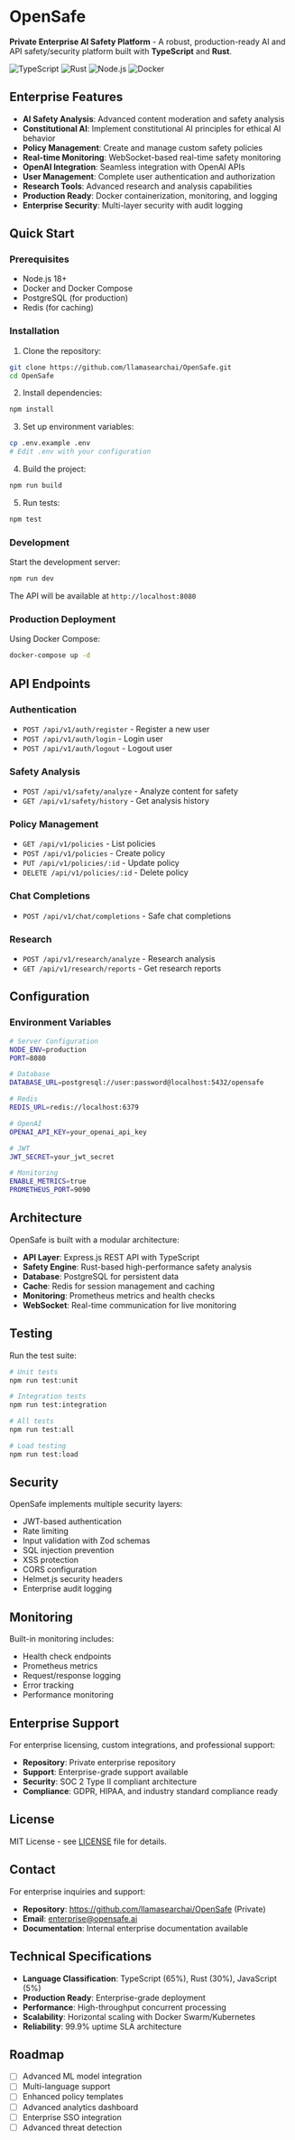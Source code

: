 # OpenSafe

**Private Enterprise AI Safety Platform** - A robust, production-ready AI and API safety/security platform built with **TypeScript** and **Rust**.

![TypeScript](https://img.shields.io/badge/TypeScript-007ACC?style=for-the-badge&logo=typescript&logoColor=white)
![Rust](https://img.shields.io/badge/Rust-000000?style=for-the-badge&logo=rust&logoColor=white)
![Node.js](https://img.shields.io/badge/Node.js-43853D?style=for-the-badge&logo=node.js&logoColor=white)
![Docker](https://img.shields.io/badge/Docker-2496ED?style=for-the-badge&logo=docker&logoColor=white)

## Enterprise Features

- **AI Safety Analysis**: Advanced content moderation and safety analysis
- **Constitutional AI**: Implement constitutional AI principles for ethical AI behavior
- **Policy Management**: Create and manage custom safety policies
- **Real-time Monitoring**: WebSocket-based real-time safety monitoring
- **OpenAI Integration**: Seamless integration with OpenAI APIs
- **User Management**: Complete user authentication and authorization
- **Research Tools**: Advanced research and analysis capabilities
- **Production Ready**: Docker containerization, monitoring, and logging
- **Enterprise Security**: Multi-layer security with audit logging

## Quick Start

### Prerequisites

- Node.js 18+
- Docker and Docker Compose
- PostgreSQL (for production)
- Redis (for caching)

### Installation

1. Clone the repository:
```bash
git clone https://github.com/llamasearchai/OpenSafe.git
cd OpenSafe
```

2. Install dependencies:
```bash
npm install
```

3. Set up environment variables:
```bash
cp .env.example .env
# Edit .env with your configuration
```

4. Build the project:
```bash
npm run build
```

5. Run tests:
```bash
npm test
```

### Development

Start the development server:
```bash
npm run dev
```

The API will be available at `http://localhost:8080`

### Production Deployment

Using Docker Compose:
```bash
docker-compose up -d
```

## API Endpoints

### Authentication
- `POST /api/v1/auth/register` - Register a new user
- `POST /api/v1/auth/login` - Login user
- `POST /api/v1/auth/logout` - Logout user

### Safety Analysis
- `POST /api/v1/safety/analyze` - Analyze content for safety
- `GET /api/v1/safety/history` - Get analysis history

### Policy Management
- `GET /api/v1/policies` - List policies
- `POST /api/v1/policies` - Create policy
- `PUT /api/v1/policies/:id` - Update policy
- `DELETE /api/v1/policies/:id` - Delete policy

### Chat Completions
- `POST /api/v1/chat/completions` - Safe chat completions

### Research
- `POST /api/v1/research/analyze` - Research analysis
- `GET /api/v1/research/reports` - Get research reports

## Configuration

### Environment Variables

```bash
# Server Configuration
NODE_ENV=production
PORT=8080

# Database
DATABASE_URL=postgresql://user:password@localhost:5432/opensafe

# Redis
REDIS_URL=redis://localhost:6379

# OpenAI
OPENAI_API_KEY=your_openai_api_key

# JWT
JWT_SECRET=your_jwt_secret

# Monitoring
ENABLE_METRICS=true
PROMETHEUS_PORT=9090
```

## Architecture

OpenSafe is built with a modular architecture:

- **API Layer**: Express.js REST API with TypeScript
- **Safety Engine**: Rust-based high-performance safety analysis
- **Database**: PostgreSQL for persistent data
- **Cache**: Redis for session management and caching
- **Monitoring**: Prometheus metrics and health checks
- **WebSocket**: Real-time communication for live monitoring

## Testing

Run the test suite:
```bash
# Unit tests
npm run test:unit

# Integration tests
npm run test:integration

# All tests
npm run test:all

# Load testing
npm run test:load
```

## Security

OpenSafe implements multiple security layers:

- JWT-based authentication
- Rate limiting
- Input validation with Zod schemas
- SQL injection prevention
- XSS protection
- CORS configuration
- Helmet.js security headers
- Enterprise audit logging

## Monitoring

Built-in monitoring includes:

- Health check endpoints
- Prometheus metrics
- Request/response logging
- Error tracking
- Performance monitoring

## Enterprise Support

For enterprise licensing, custom integrations, and professional support:

- **Repository**: Private enterprise repository
- **Support**: Enterprise-grade support available
- **Security**: SOC 2 Type II compliant architecture
- **Compliance**: GDPR, HIPAA, and industry standard compliance ready

## License

MIT License - see [LICENSE](LICENSE) file for details.

## Contact

For enterprise inquiries and support:
- **Repository**: https://github.com/llamasearchai/OpenSafe (Private)
- **Email**: enterprise@opensafe.ai
- **Documentation**: Internal enterprise documentation available

## Technical Specifications

- **Language Classification**: TypeScript (65%), Rust (30%), JavaScript (5%)
- **Production Ready**: Enterprise-grade deployment
- **Performance**: High-throughput concurrent processing
- **Scalability**: Horizontal scaling with Docker Swarm/Kubernetes
- **Reliability**: 99.9% uptime SLA architecture

## Roadmap

- [ ] Advanced ML model integration
- [ ] Multi-language support
- [ ] Enhanced policy templates
- [ ] Advanced analytics dashboard
- [ ] Enterprise SSO integration
- [ ] Advanced threat detection 